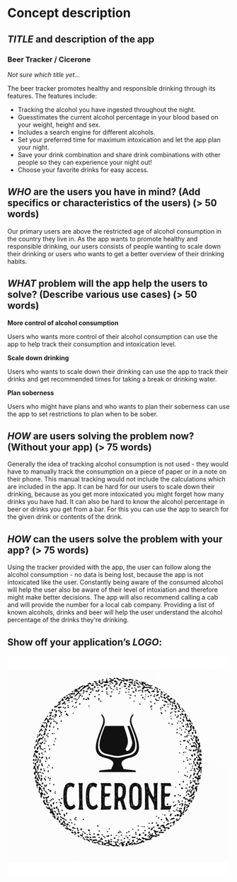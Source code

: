 # Concept description

## _TITLE_ and description of the app

### Beer Tracker / Cicerone
*Not sure which title yet...*

The beer tracker promotes healthy and responsible drinking through its features. The features include:
* Tracking the alcohol you have ingested throughout the night.
* Guesstimates the current alcohol percentage in your blood based on your weight, height and sex.
* Includes a search engine for different alcohols.
* Set your preferred time for maximum intoxication and let the app plan your night.
* Save your drink combination and share drink combinations with other people so they can experience your night out!
* Choose your favorite drinks for easy access.

## _WHO_ are the users you have in mind? (Add specifics or characteristics of the users) (> 50 words)
Our primary users are above the restricted age of alcohol consumption in the country they live in. As the app wants to promote healthy and responsible drinking, our users consists of people wanting to scale down their drinking or users who wants to get a better overview of their drinking habits.

## _WHAT_ problem will the app help the users to solve? (Describe various use cases) (> 50 words)
**More control of alcohol consumption**

Users who wants more control of their alcohol consumption can use the app to help track their consumption and intoxication level.

**Scale down drinking**

Users who wants to scale down their drinking can use the app to track their drinks and get recommended times for taking a break or drinking water.

**Plan soberness**

Users who might have plans and who wants to plan their soberness can use the app to set restrictions to plan when to be sober.

## _HOW_ are users solving the problem now? (Without your app) (> 75 words)
Generally the idea of tracking alcohol consumption is not used - they would have to manually track the consumption on a piece of paper or in a note on their phone. This manual tracking would not include the calculations which are included in the app. It can be hard for our users to scale down their drinking, because as you get more intoxicated you might forget how many drinks you have had. It can also be hard to know the alcohol percentage in beer or drinks you get from a bar. For this you can use the app to search for the given drink or contents of the drink.

## _HOW_ can the users solve the problem with your app? (> 75 words)
Using the tracker provided with the app, the user can follow along the alcohol consumption - no data is being lost, because the app is not intoxicated like the user. Constantly being aware of the consumed alcohol will help the user also be aware of their level of intoxiation and therefore might make better decisions. The app will also recommend calling a cab and will provide the number for a local cab company. Providing a list of known alcohols, drinks and beer will help the user understand the alcohol percentage of the drinks they're drinking.

## Show off your application’s _LOGO_:

![App logo](./logo.jpg)
